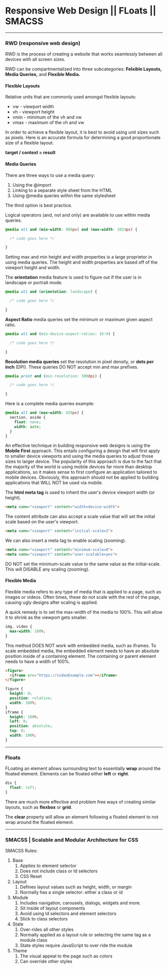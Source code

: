 # Responsive Web Design || FLoats || SMACSS

---

### RWD (responsive web design)

RWD is the process of creating a website that works seamlessly between all devices with all screen sizes.

RWD can be compartmentalized into three subcategories: **Felxible Layouts, Media Queries,** and **Flexible Media.** 

#### Flexible Layouts

Relative units that are commonly used amongst flexible layouts:

* vw - viewport width
* vh - viewport height
* vmin - minimum of the vh and vw
* vmax - maximum of the vh and vw

In order to achieve a flexible layout, it is best to avoid using unit sizes such as pixels. Here is an accurate formula for determining a good proportionate size of a flexible layout. 

**target / context = result**

#### Media Queries

There are three ways to use a media query:

1. Using the @import
2. Linking to a separate style sheet from the HTML
3. Using @media queries within the same stylesheet

The third option is best practice. 

Logical operators (and, not and only) are available to use within media queries.

```css
@media all and (min-width: 800px) and (max-width: 1024px) {

  /* code goes here */

}
```

Setting max and min height and width properties is a large proprietor in using media queries. The height and width properties are based off of the viewport height and width.

The **orientation** media feature is used to figure out if the user is in landscape or portrait mode.

```css
@media all and (orientation: landscape) {

  /* code goes here */

}
```

**Aspect Ratio** media queries set the minimum or maximum given aspect ratio.

```css
@media all and (min-device-aspect-ration: 16:9) {

  /* code goes here */

}
```

**Resolution media queries** set the resolution in pixel density, or **dots per inch** (DPI). These queries DO NOT accept min and max prefixes. 

```css
@media print and (min-resolution: 300dpi) {

  /* code goes here */

}
```

Here is a complete media queries example:

```css
@media all and (max-width: 420px) {
  section, aside {
    float: none;
    width: auto;
  }
}
```

An effective technique in building responsive web designs is using the **Mobile First** approach. This entails configuring a design that will first apply to smaller device viewports and using the media queries to adjust those sizes to larger device. The popularity of this approach is due to the fact that the majority of the world is using mobile devices far more than desktop applications, so it makes sense to first configure an application tailored to mobile devices. Obviously, this approach should not be applied to building applications that WILL NOT be used via mobile. 

The **html meta tag** is used to inherit the user's device viewport width (or height).

```html
<meta name="viewport" content="width=device-width">
```

The content attribute can also accept a scale value that will set the initial scale based on the user's viewport. 

```html
<meta name="viewport" content="initial-scale=2">
```

We can also insert a meta tag to enable scaling (zooming).

```html
<meta name="viewport" content="minimum-scale=0">
<meta name="viewport" content="user-scalable=yes">
```

DO NOT set the minimum-scale value to the same value as the initial-scale. This will DISABLE any scaling (zooming).

#### Flexible Media

Flexible media refers to any type of media that is applied to a page, such as images or videos. Often times, these do not scale with the rest of the page, causing ugly designs after scaling is applied.

A quick remedy is to set the max-width of the media to 100%. This will allow it to shrink as the viewport gets smaller.

```css
img, video {
  max-width: 100%;
}
```

This method DOES NOT work with embedded media, such as iframes. To scale embedded media, the embedded element needs to have an absolute position inside of a containing element. The containing or parent element needs to have a width of 100%.

```html
<figure>
  <iframe src="https://videoExample.com"></iframe>
</figure>
```

```css
figure {
  height: 0;
  position: relative;
  width: 100%;
}
iframe {
  height: 100%;
  left: 0;
  position: absolute;
  top: 0;
  width: 100%;
}
```

---

### Floats

FLoating an element allows surrounding text to essentially **wrap** around the floated element. Elements can be floated either **left** or **right**. 

```css
div {
  float: left;
}
```

There are much more effective and problem free ways of creating similar layouts, such as **flexbox** or **grid**. 

The **clear** property will allow an element following a floated element to not wrap around the floated element. 

---

### SMACSS | Scalable and Modular Architecture for CSS

SMACSS Rules: 

1. Base
   1. Applies to element selector
   2. Does not include class or Id selectors
   3. CSS Reset
2. Layout
   1. Defines layout values such as height, width, or margin
   2. Normally has a single selector: either a class or id
3. Module
   1. Includes navigation, carousels, dialogs, widgets and more.
   2. Sit inside of layout components
   3. Avoid using Id selectors and element selectors
   4. Stick to class selectors
4. State
   1. Over-rides all other styles
   2. Normally applied as a layout rule or selecting the same tag as a module class
   3. State styles require JavaScript to over ride the module
5. Theme
   1. The visual appeal to the page such as colors
   2. Can override other styles

